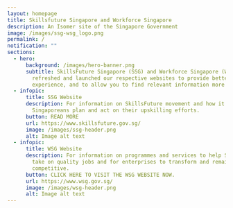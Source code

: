 ```yaml
---
layout: homepage
title: Skillsfuture Singapore and Workforce Singapore
description: An Isomer site of the Singapore Government
image: /images/ssg-wsg_logo.png
permalink: /
notification: ""
sections:
  - hero:
      background: /images/hero-banner.png
      subtitle: SkillsFuture Singapore (SSG) and Workforce Singapore (WSG) have
        refreshed and launched our respective websites to provide better user
        experience, and to allow you to find relevant information more readily!
  - infopic:
      title: SSG Website
      description: For information on SkillsFuture movement and how it helps
        Singaporeans plan and act on their upskilling efforts.
      button: READ MORE
      url: https://www.skillsfuture.gov.sg/
      image: /images/ssg-header.png
      alt: Image alt text
  - infopic:
      title: WSG Website
      description: For information on programmes and services to help Singaporeans
        take on quality jobs and for enterprises to transform and remain
        competitive.
      button: CLICK HERE TO VISIT THE WSG WEBSITE NOW.
      url: https://www.wsg.gov.sg/
      image: /images/wsg-header.png
      alt: Image alt text
---
```

